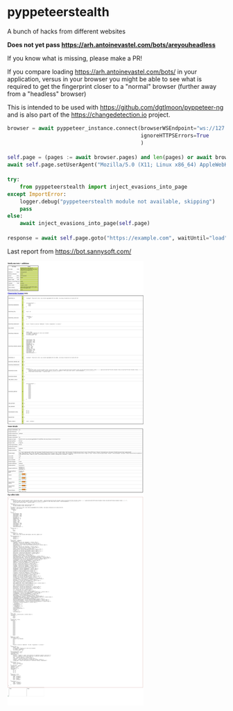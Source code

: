# pyppeteerstealth

A bunch of hacks from different websites

**Does not yet pass https://arh.antoinevastel.com/bots/areyouheadless**

If you know what is missing, please make a PR!

If you compare loading https://arh.antoinevastel.com/bots/ in your application, versus in your browser you might be able
to see what is required to get the fingerprint closer to a "normal" browser (further away from a "headless" browser)

This is intended to be used with https://github.com/dgtlmoon/pyppeteer-ng and is also part of the 
https://changedetection.io project.

```python
browser = await pyppeteer_instance.connect(browserWSEndpoint="ws://127.0.0.1:3000",
                                           ignoreHTTPSErrors=True
                                           )

self.page = (pages := await browser.pages) and len(pages) or await browser.newPage()
await self.page.setUserAgent("Mozilla/5.0 (X11; Linux x86_64) AppleWebKit/537.36 (KHTML, like Gecko) Chrome/121.0.0.0 Safari/537.36")

try:
    from pyppeteerstealth import inject_evasions_into_page
except ImportError:
    logger.debug("pyppeteerstealth module not available, skipping")
    pass
else:
    await inject_evasions_into_page(self.page)

response = await self.page.goto("https://example.com", waitUntil="load")
```

Last report from https://bot.sannysoft.com/

![last fingerprint status](assets/last-screenshot.png "Last fingerprint status")

